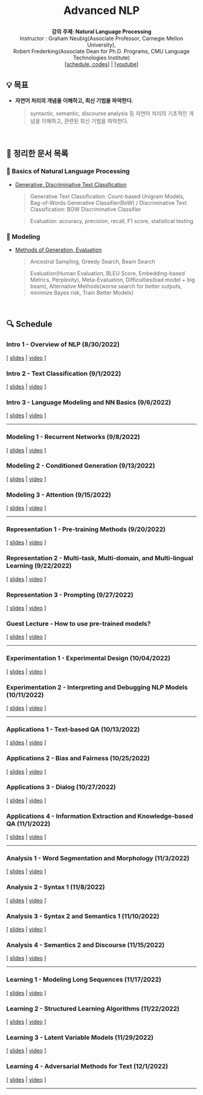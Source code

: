 <div width="100%" height="100%" align="center">
  
<h1 align="center">
  <p align="center">Advanced NLP</p>
  <a href="https://phontron.com/class/anlp2022/schedule.html">
  </a>
</h1>

<b>강의 주제: Natural Language Processing</b></br>
Instructor : Graham Neubig(Associate Professor, Carnegie Mellon University),<br/> Robert Frederking(Associate Dean for Ph.D. Programs, CMU Language Technologies Institute)</br>
[[schedule, codes](https://phontron.com/class/anlp2022/schedule.html)] | [[youtube](https://youtube.com/playlist?list=PL8PYTP1V4I8D0UkqW2fEhgLrnlDW9QK7z&si=3vCrtwi-s7LRntEl)]</b>

</div>

## :bulb: 목표

- **자연어 처리의 개념을 이해하고, 최신 기법을 파악한다.**

  > syntactic, semantic, discourse analysis 등 자연어 처리의 기초적인 개념을 이해하고, 관련된 최신 기법을 파악한다.


</br>

## 🚩 정리한 문서 목록

### 📖 Basics of Natural Language Processing

- [Generative, Discriminative Text Classfication](https://github.com/erectbranch/Advanced_NLP/tree/master/lec02)

  > Generative Text Classification: Count-based Unigram Models, Bag-of-Words Generative Classifier(BoW) / Discriminative Text Classification: BOW Discriminative Classifier

  > Evaluation: accuracy, precision, recall, F1 score, statistical testing

### 📖 Modeling

- [Methods of Generation, Evaluation](https://github.com/erectbranch/Advanced_NLP/tree/master/lec05)

  > Ancestral Sampling, Greedy Search, Beam Search

  > Evaluation(Human Evaluation, BLEU Score, Embedding-based Metrics, Perplexity), Meta-Evaluation, Difficulties(bad model + big beam), Alternative Methods(worse search for better outputs, minimize Bayes risk, Train Better Models)

</br>

## :mag: Schedule

### Intro 1 - Overview of NLP (8/30/2022)

[ [slides](https://phontron.com/class/anlp2022/assets/slides/anlp-01-intro.pdf) | [video](https://youtu.be/watch?v=rVht4eK3EZw) ]

### Intro 2 - Text Classification (9/1/2022)

[ [slides](https://phontron.com/class/anlp2022/assets/slides/anlp-02-classification.pdf) | [video](https://youtu.be/boPpVexvDAI) ]

### Intro 3 - Language Modeling and NN Basics (9/6/2022)

[ [slides](https://phontron.com/class/anlp2022/assets/slides/anlp-03-lm.pdf) | [video](https://youtu.be/pifqfW2ApI4) ]

---

### Modeling 1 - Recurrent Networks (9/8/2022)

[ [slides](https://phontron.com/class/anlp2022/assets/slides/anlp-04-seqmod.pdf) | [video](https://youtu.be/N_Ip2zhIGSk) ]

### Modeling 2 - Conditioned Generation (9/13/2022)

[ [slides](https://phontron.com/class/anlp2022/assets/slides/anlp-05-condlm.pdf) | [video](https://youtu.be/FazNgBWvkkk) ]

### Modeling 3 - Attention (9/15/2022)

[ [slides](https://phontron.com/class/anlp2022/assets/slides/anlp-06-attention.pdf) | [video](https://youtu.be/0PPzD4mxpuM) ]

---

### Representation 1 - Pre-training Methods (9/20/2022)

[ [slides](https://phontron.com/class/anlp2022/assets/slides/anlp-07-pretraining.pdf) | [video](https://youtu.be/27LkyrxaUK4) ]

### Representation 2 - Multi-task, Multi-domain, and Multi-lingual Learning (9/22/2022)

[ [slides](https://phontron.com/class/anlp2022/assets/slides/anlp-08-multitask.pdf) | [video](https://youtu.be/BXPyIENMs4Y) ]

### Representation 3 - Prompting (9/27/2022)

[ [slides](https://phontron.com/class/anlp2022/assets/slides/anlp-09-prompting.pdf) | [video](https://youtu.be/5ef83Wljm-M) ]

### Guest Lecture - How to use pre-trained models?

[ [slides](https://phontron.com/class/anlp2022/assets/slides/anlp-10-raghunathan.pdf) | [video](https://youtu.be/t2J37IqSTww) ]

---

### Experimentation 1 - Experimental Design (10/04/2022)

[ [slides](https://phontron.com/class/anlp2022/assets/slides/anlp-11-experimentation.pdf) | [video](https://youtu.be/jb46q2ltFcs) ]

### Experimentation 2 - Interpreting and Debugging NLP Models (10/11/2022)

[ [slides](https://phontron.com/class/anlp2022/assets/slides/anlp-12-interpretation.pdf) | [video](https://youtu.be/4AgYVaAfHG4) ]

---

### Applications 1 - Text-based QA (10/13/2022)

[ [slides](https://phontron.com/class/anlp2022/assets/slides/anlp-13-textbasedqa.pdf) | [video](https://youtu.be/j_N4Xmv-mlA) ]

### Applications 2 - Bias and Fairness (10/25/2022)

[ [slides](https://phontron.com/class/anlp2022/assets/slides/anlp-14-bias.pdf) | [video](https://youtu.be/9n3GikALDPs) ]

### Applications 3 - Dialog (10/27/2022)

[ [slides](https://phontron.com/class/anlp2022/assets/slides/anlp-15-dialog.pdf) | [video](https://youtu.be/s9opjgRuj2Q) ]

### Applications 4 - Information Extraction and Knowledge-based QA (11/1/2022)

[ [slides](https://phontron.com/class/anlp2021/assets/slides/anlp-20-kb.pdf) | [video](https://youtu.be/18CTdWcJGL0) ]

---

### Analysis 1 - Word Segmentation and Morphology (11/3/2022)

[ [slides](https://phontron.com/class/anlp2022/assets/slides/anlp-17-wordseg-morphology.pdf) | [video](https://youtu.be/n7xa7gkmN2s) ]

### Analysis 2 - Syntax 1 (11/8/2022)

[ [slides](https://phontron.com/class/anlp2022/assets/slides/anlp-18-syntax1.pdf) | [video](https://youtu.be/DZxwGVDFmf0) ]

### Analysis 3 - Syntax 2 and Semantics 1 (11/10/2022)

[ [slides](https://phontron.com/class/anlp2022/assets/slides/anlp-19-syntax2semantics1.pdf) | [video](https://youtu.be/MkvVM8fidUQ) ]

### Analysis 4 - Semantics 2 and Discourse (11/15/2022)

[ [slides](https://phontron.com/class/anlp2022/assets/slides/anlp-20-semantics2discourse.pdf) | [video](https://youtu.be/lzS915PpHSw) ]

---

### Learning 1 - Modeling Long Sequences (11/17/2022)

[ [slides](https://phontron.com/class/anlp2022/assets/slides/anlp-21-document.pdf) | [video](https://youtu.be/lzS915PpHSw) ]

### Learning 2 - Structured Learning Algorithms (11/22/2022)

[ [slides](https://phontron.com/class/anlp2022/assets/slides/anlp-22-structure.pdf) | [video](https://youtu.be/HwgJN6WMk1g) ]

### Learning 3 - Latent Variable Models (11/29/2022)

[ [slides](https://phontron.com/class/anlp2022/assets/slides/anlp-23-latent.pdf) | [video](https://youtu.be/RnIu1YL7ffY) ]

### Learning 4 - Adversarial Methods for Text (12/1/2022)

[ [slides](https://phontron.com/class/anlp2022/assets/slides/anlp-24-adversarial.pdf) | [video](https://youtu.be/ySQ6hMosxdw) ]

---